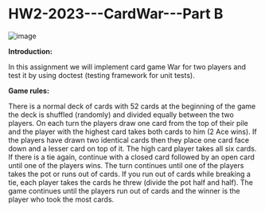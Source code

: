 # HW2-2023---CardWar---Part B

![image](https://user-images.githubusercontent.com/93255163/228441584-40837ede-7f09-4b26-8802-d7a2bc079c03.png)

**Introduction:**

In this assignment we will implement card game War for two players and test it by using doctest (testing framework for unit tests).

**Game rules:**

There is a normal deck of cards with 52 cards at the beginning of the game the deck is shuffled (randomly) and divided equally between the two players. On each turn the players draw one card from the top of their pile and the player with the highest card takes both cards to him (2 Ace wins). If the players have drawn two identical cards then they place one card face down and a lesser card on top of it. The high card player takes all six cards. If there is a tie again, continue with a closed card followed by an open card until one of the players wins. The turn continues until one of the players takes the pot or runs out of cards. If you run out of cards while breaking a tie, each player takes the cards he threw (divide the pot half and half). The game continues until the players run out of cards and the winner is the player who took the most cards.
